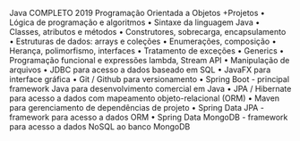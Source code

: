 Java COMPLETO 2019 Programação Orientada a Objetos +Projetos
•	Lógica de programação e algoritmos
•	Sintaxe da linguagem Java
•	Classes, atributos e métodos
•	Construtores, sobrecarga, encapsulamento
•	Estruturas de dados: arrays e coleções
•	Enumerações, composição
•	Herança, polimorfismo, interfaces
•	Tratamento de exceções
•	Generics
•	Programação funcional e expressões lambda, Stream API
•	Manipulação de arquivos
•	JDBC para acesso a dados baseado em SQL
•	JavaFX para interface gráfica
•	Git / Github para versionamento
•	Spring Boot - principal framework Java para desenvolvimento comercial em Java
•	JPA / Hibernate para acesso a dados com mapeamento objeto-relacional (ORM)
•	Maven para gerenciamento de dependências de projeto
•	Spring Data JPA - framework para acesso a dados ORM
•	Spring Data MongoDB - framework para acesso a dados NoSQL ao banco MongoDB

